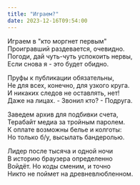 ```yaml
---
title: "Играем?"
date: 2023-12-16T09:54:00
---
```

Играем в "кто моргнет первым"<br/>
Проигравший раздевается, очевидно.<br/>
Погоди, дай чуть-чуть успокоить нервы,<br/>
Если снова я - это будет обидно.

Пруфы к публикации обязательны,<br/>
Не для всех, конечно, для узкого круга.<br/>
И никаких следов не оставлять, нет!<br/>
Даже на лицах. - Звонил кто? - Подруга.

Заведем архив для подбивки счета,<br/>
Терабайт медиа за тройным паролем.<br/>
К оплате возможны белье и колготы:<br/>
Но только б/у, высылать бандеролью.

Лидер после тысяча и одной ночи<br/>
В историю браузера определенно<br/>
Войдёт. Но коды сменим, и точно<br/>
Никто не поймет на древневлюбленном.
